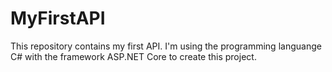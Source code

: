 # MyFirstAPI
This repository contains my first API. I'm using the programming languange C# with the framework ASP.NET Core to create this project.
